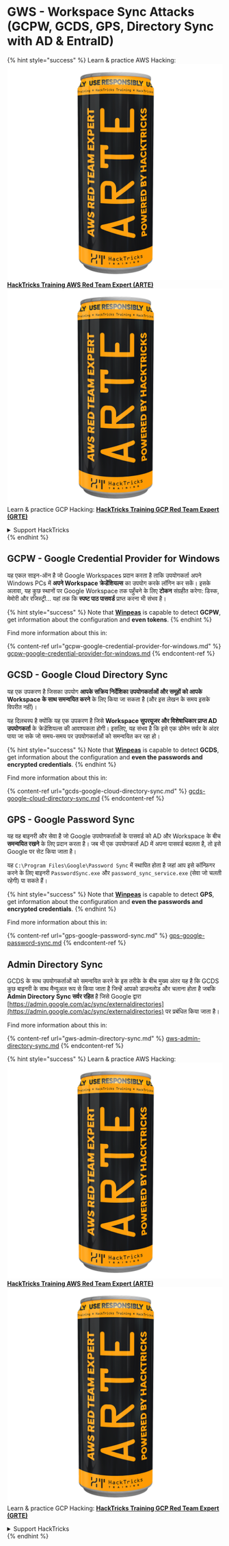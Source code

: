 # GWS - Workspace Sync Attacks (GCPW, GCDS, GPS, Directory Sync with AD & EntraID)

{% hint style="success" %}
Learn & practice AWS Hacking:<img src="../../../.gitbook/assets/image (1) (1) (1).png" alt="" data-size="line">[**HackTricks Training AWS Red Team Expert (ARTE)**](https://training.hacktricks.xyz/courses/arte)<img src="../../../.gitbook/assets/image (1) (1) (1).png" alt="" data-size="line">\
Learn & practice GCP Hacking: <img src="../../../.gitbook/assets/image (2).png" alt="" data-size="line">[**HackTricks Training GCP Red Team Expert (GRTE)**<img src="../../../.gitbook/assets/image (2).png" alt="" data-size="line">](https://training.hacktricks.xyz/courses/grte)

<details>

<summary>Support HackTricks</summary>

* Check the [**subscription plans**](https://github.com/sponsors/carlospolop)!
* **Join the** 💬 [**Discord group**](https://discord.gg/hRep4RUj7f) or the [**telegram group**](https://t.me/peass) or **follow** us on **Twitter** 🐦 [**@hacktricks\_live**](https://twitter.com/hacktricks_live)**.**
* **Share hacking tricks by submitting PRs to the** [**HackTricks**](https://github.com/carlospolop/hacktricks) and [**HackTricks Cloud**](https://github.com/carlospolop/hacktricks-cloud) github repos.

</details>
{% endhint %}

## GCPW - Google Credential Provider for Windows

यह एकल साइन-ऑन है जो Google Workspaces प्रदान करता है ताकि उपयोगकर्ता अपने Windows PCs में **अपने Workspace क्रेडेंशियल्स** का उपयोग करके लॉगिन कर सकें। इसके अलावा, यह कुछ स्थानों पर Google Workspace तक पहुँचने के लिए **टोकन** संग्रहीत करेगा: डिस्क, मेमोरी और रजिस्ट्री... यहां तक कि **स्पष्ट पाठ पासवर्ड** प्राप्त करना भी संभव है।

{% hint style="success" %}
Note that [**Winpeas**](https://github.com/peass-ng/PEASS-ng/tree/master/winPEAS/winPEASexe) is capable to detect **GCPW**, get information about the configuration and **even tokens**.
{% endhint %}

Find more information about this in:

{% content-ref url="gcpw-google-credential-provider-for-windows.md" %}
[gcpw-google-credential-provider-for-windows.md](gcpw-google-credential-provider-for-windows.md)
{% endcontent-ref %}

## GCSD - Google Cloud Directory Sync

यह एक उपकरण है जिसका उपयोग **आपके सक्रिय निर्देशिका उपयोगकर्ताओं और समूहों को आपके Workspace के साथ समन्वयित करने** के लिए किया जा सकता है (और इस लेखन के समय इसके विपरीत नहीं)।

यह दिलचस्प है क्योंकि यह एक उपकरण है जिसे **Workspace सुपरयूजर और विशेषाधिकार प्राप्त AD उपयोगकर्ता** के क्रेडेंशियल्स की आवश्यकता होगी। इसलिए, यह संभव है कि इसे एक डोमेन सर्वर के अंदर पाया जा सके जो समय-समय पर उपयोगकर्ताओं को समन्वयित कर रहा हो।

{% hint style="success" %}
Note that [**Winpeas**](https://github.com/peass-ng/PEASS-ng/tree/master/winPEAS/winPEASexe) is capable to detect **GCDS**, get information about the configuration and **even the passwords and encrypted credentials**.
{% endhint %}

Find more information about this in:

{% content-ref url="gcds-google-cloud-directory-sync.md" %}
[gcds-google-cloud-directory-sync.md](gcds-google-cloud-directory-sync.md)
{% endcontent-ref %}

## GPS - Google Password Sync

यह वह बाइनरी और सेवा है जो Google उपयोगकर्ताओं के पासवर्ड को AD और Workspace के बीच **समन्वयित रखने** के लिए प्रदान करता है। जब भी एक उपयोगकर्ता AD में अपना पासवर्ड बदलता है, तो इसे Google पर सेट किया जाता है।

यह `C:\Program Files\Google\Password Sync` में स्थापित होता है जहां आप इसे कॉन्फ़िगर करने के लिए बाइनरी `PasswordSync.exe` और `password_sync_service.exe` (सेवा जो चलती रहेगी) पा सकते हैं।

{% hint style="success" %}
Note that [**Winpeas**](https://github.com/peass-ng/PEASS-ng/tree/master/winPEAS/winPEASexe) is capable to detect **GPS**, get information about the configuration and **even the passwords and encrypted credentials**.
{% endhint %}

Find more information about this in:

{% content-ref url="gps-google-password-sync.md" %}
[gps-google-password-sync.md](gps-google-password-sync.md)
{% endcontent-ref %}

## Admin Directory Sync

GCDS के साथ उपयोगकर्ताओं को समन्वयित करने के इस तरीके के बीच मुख्य अंतर यह है कि GCDS कुछ बाइनरी के साथ मैन्युअल रूप से किया जाता है जिन्हें आपको डाउनलोड और चलाना होता है जबकि **Admin Directory Sync सर्वर रहित** है जिसे Google द्वारा [https://admin.google.com/ac/sync/externaldirectories](https://admin.google.com/ac/sync/externaldirectories) पर प्रबंधित किया जाता है।

Find more information about this in:

{% content-ref url="gws-admin-directory-sync.md" %}
[gws-admin-directory-sync.md](gws-admin-directory-sync.md)
{% endcontent-ref %}

{% hint style="success" %}
Learn & practice AWS Hacking:<img src="../../../.gitbook/assets/image (1) (1) (1).png" alt="" data-size="line">[**HackTricks Training AWS Red Team Expert (ARTE)**](https://training.hacktricks.xyz/courses/arte)<img src="../../../.gitbook/assets/image (1) (1) (1).png" alt="" data-size="line">\
Learn & practice GCP Hacking: <img src="../../../.gitbook/assets/image (2).png" alt="" data-size="line">[**HackTricks Training GCP Red Team Expert (GRTE)**<img src="../../../.gitbook/assets/image (2).png" alt="" data-size="line">](https://training.hacktricks.xyz/courses/grte)

<details>

<summary>Support HackTricks</summary>

* Check the [**subscription plans**](https://github.com/sponsors/carlospolop)!
* **Join the** 💬 [**Discord group**](https://discord.gg/hRep4RUj7f) or the [**telegram group**](https://t.me/peass) or **follow** us on **Twitter** 🐦 [**@hacktricks\_live**](https://twitter.com/hacktricks_live)**.**
* **Share hacking tricks by submitting PRs to the** [**HackTricks**](https://github.com/carlospolop/hacktricks) and [**HackTricks Cloud**](https://github.com/carlospolop/hacktricks-cloud) github repos.

</details>
{% endhint %}

